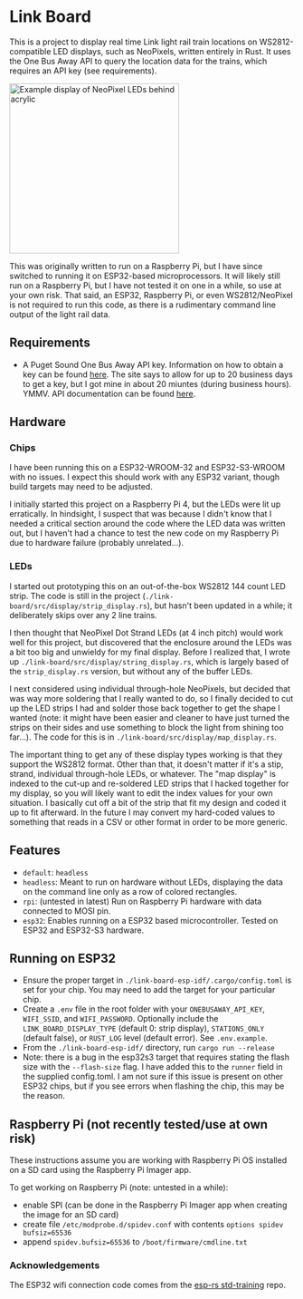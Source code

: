 # Link Board
This is a project to display real time Link light rail train locations on WS2812-compatible LED displays, such as NeoPixels, written entirely in Rust. It uses the One Bus Away API to query the location data for the trains, which requires an API key (see requirements).

<img src="./example_display.jpg" width="300" title="Example Link display" alt="Example display of NeoPixel LEDs behind acrylic">

This was originally written to run on a Raspberry Pi, but I have since switched to running it on ESP32-based microprocessors. It will likely still run on a Raspberry Pi, but I have not tested it on one in a while, so use at your own risk. That said, an ESP32, Raspberry Pi, or even WS2812/NeoPixel is not required to run this code, as there is a rudimentary command line output of the light rail data.

## Requirements
- A Puget Sound One Bus Away API key. Information on how to obtain a key can be found [here](https://www.soundtransit.org/help-contacts/business-information/open-transit-data-otd). The site says to allow for up to 20 business days to get a key, but I got mine in about 20 miuntes (during business hours). YMMV. API documentation can be found [here](https://developer.onebusaway.org/api/where).

## Hardware

### Chips
I have been running this on a ESP32-WROOM-32 and ESP32-S3-WROOM with no issues. I expect this should work with any ESP32 variant, though build targets may need to be adjusted.

I initially started this project on a Raspberry Pi 4, but the LEDs were lit up erratically. In hindsight, I suspect that was because I didn't know that I needed a critical section around the code where the LED data was written out, but I haven't had a chance to test the new code on my Raspberry Pi due to hardware failure (probably unrelated...).

### LEDs
I started out prototyping this on an out-of-the-box WS2812 144 count LED strip. The code is still in the project (`./link-board/src/display/strip_display.rs`), but hasn't been updated in a while; it deliberately skips over any 2 line trains.

I then thought that NeoPixel Dot Strand LEDs (at 4 inch pitch) would work well for this project, but discovered that the enclosure around the LEDs was a bit too big and unwieldy for my final display. Before I realized that, I wrote up `./link-board/src/display/string_display.rs`, which is largely based of the `strip_display.rs` version, but without any of the buffer LEDs.

I next considered using individual through-hole NeoPixels, but decided that was way more soldering that I really wanted to do, so I finally decided to cut up the LED strips I had and solder those back together to get the shape I wanted (note: it might have been easier and cleaner to have just turned the strips on their sides and use something to block the light from shining too far...). The code for this is in `./link-board/src/display/map_display.rs`.

The important thing to get any of these display types working is that they support the WS2812 format. Other than that, it doesn't matter if it's a stip, strand, individual through-hole LEDs, or whatever. The "map display" is indexed to the cut-up and re-soldered LED strips that I hacked together for my display, so you will likely want to edit the index values for your own situation. I basically cut off a bit of the strip that fit my design and coded it up to fit afterward. In the future I may convert my hard-coded values to something that reads in a CSV or other format in order to be more generic.

## Features
- `default`: `headless`
- `headless`: Meant to run on hardware without LEDs, displaying the data on the command line only as a row of colored rectangles.
- `rpi`: (untested in latest) Run on Raspberry Pi hardware with data connected to MOSI pin.
- `esp32`: Enables running on a ESP32 based microcontroller. Tested on ESP32 and ESP32-S3 hardware.

## Running on ESP32
- Ensure the proper target in `./link-board-esp-idf/.cargo/config.toml` is set for your chip. You may need to add the target for your particular chip.
- Create a `.env` file in the root folder with your `ONEBUSAWAY_API_KEY`, `WIFI_SSID`, and `WIFI_PASSWORD`. Optionally include the `LINK_BOARD_DISPLAY_TYPE` (default 0: strip display), `STATIONS_ONLY` (default false), or `RUST_LOG` level (default error). See `.env.example`.
- From the `./link-board-esp-idf/` directory, run `cargo run --release`
- Note: there is a bug in the esp32s3 target that requires stating the flash size with the `--flash-size` flag. I have added this to the `runner` field in the supplied config.toml. I am not sure if this issue is present on other ESP32 chips, but if you see errors when flashing the chip, this may be the reason.

## Raspberry Pi (not recently tested/use at own risk)
These instructions assume you are working with Raspberry Pi OS installed on a SD card using the Raspberry Pi Imager app.

To get working on Raspberry Pi (note: untested in a while):
- enable SPI (can be done in the Raspberry Pi Imager app when creating the image for an SD card)
- create file `/etc/modprobe.d/spidev.conf` with contents `options spidev bufsiz=65536`
- append `spidev.bufsiz=65536` to `/boot/firmware/cmdline.txt`

### Acknowledgements
The ESP32 wifi connection code comes from the [esp-rs std-training](https://github.com/esp-rs/std-training/blob/main/common/lib/wifi/src/lib.rs) repo.